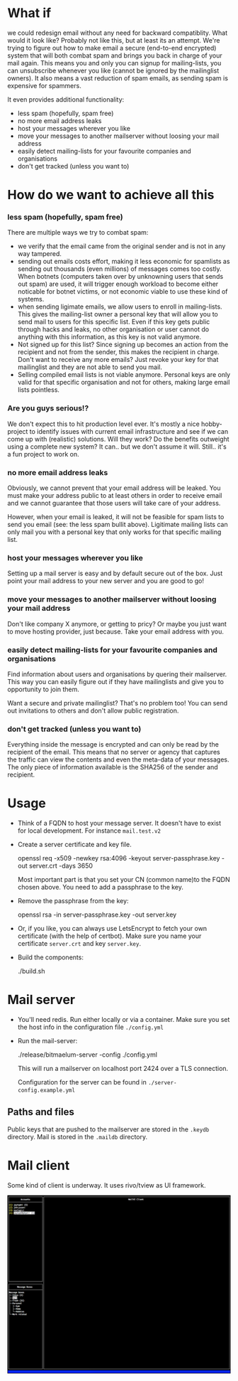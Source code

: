 # What if
we could redesign email without any need for backward compatiblity. What would it look like? Probably not like this, but at least its an attempt.
We're trying to figure out how to make email a secure (end-to-end encrypted) system that will both combat spam and brings you back in charge of 
your mail again. This means you and only you can signup for mailing-lists, you can unsubscribe whenever you like (cannot be ignored by the 
mailinglist owners). It also means a vast reduction of spam emails, as sending spam is expensive for spammers.

It even provides additional functionality:

  - less spam (hopefully, spam free)
  - no more email address leaks
  - host your messages wherever you like
  - move your messages to another mailserver without loosing your mail address 
  - easily detect mailing-lists for your favourite companies and organisations
  - don't get tracked (unless you want to)


# How do we want to achieve all this

### less spam (hopefully, spam free)
There are multiple ways we try to combat spam:

  - we verify that the email came from the original sender and is not in any way tampered.
  - sending out emails costs effort, making it less economic for spamlists as sending out thousands (even millions) of
    messages comes too costly. When botnets (computers taken over by unknowning users that sends out spam) are used, 
    it will trigger enough workload to become either noticable for botnet victims, or not economic viable to use these 
    kind of systems.
  - when sending ligimate emails, we allow users to enroll in mailing-lists. This gives the mailing-list owner a personal
    key that will allow you to send mail to users for this specific list. Even if this key gets public through hacks 
    and leaks, no other organisation or user cannot do anything with this information, as this key is not valid anymore.
  - Not signed up for this list? Since signing up becomes an action from the recipient and not from the sender, this 
    makes the recipient in charge. Don't want to receive any more emails? Just revoke your key for that mailinglist and 
    they are not able to send you mail. 
  - Selling compiled email lists is not viable anymore. Personal keys are only valid for that specific organisation 
    and not for others, making large email lists pointless. 

### Are you guys serious!?
We don't expect this to hit production level ever. It's mostly a nice hobby-project to identify issues with current email infrastructure and see if we can come up with (realistic) solutions. Will they work? Do the benefits outweight using a complete new system? It can.. but we don't assume it will. Still.. it's a fun project to work on.

### no more email address leaks
Obviously, we cannot prevent that your email address will be leaked. You must make your address public to at least 
others in order to receive email and we cannot guarantee that those users will take care of your address.

However, when your email is leaked, it will not be feasible for spam lists to send you email (see: the less spam 
bullit above). Ligitimate mailing lists can only mail you with a personal key that only works for that specific 
mailing list.


### host your messages wherever you like
Setting up a mail server is easy and by default secure out of the box. Just point your mail address to your new server 
and you are good to go! 


### move your messages to another mailserver without loosing your mail address
Don't like company X anymore, or getting to pricy? Or maybe you just want to move hosting provider, just because. Take 
your email address with you.  

 
### easily detect mailing-lists for your favourite companies and organisations
Find information about users and organisations by quering their mailserver. This way you can easily figure out if they 
have mailinglists and give you to opportunity to join them.

Want a secure and private mailinglist? That's no problem too! You can send out invitations to others and don't allow 
public registration.


### don't get tracked (unless you want to)
Everything inside the message is encrypted and can only be read by the recipient of the email. This means that no 
server or agency that captures the traffic can view the contents and even the meta-data of your messages. The only piece
of information available is the SHA256 of the sender and recipient. 




# Usage

* Think of a FQDN to host your message server. It doesn't have to exist for local development. For instance `mail.test.v2`

* Create a server certificate and key file. 

    openssl req -x509 -newkey rsa:4096 -keyout server-passphrase.key -out server.crt -days 3650

    Most important part is that you set your CN (common name)to the FQDN chosen above. You need to add a passphrase to the key.
 
* Remove the passphrase from the key:
 
    openssl rsa -in server-passphrase.key -out server.key

* Or, if you like, you can always use LetsEncrypt to fetch your own certificate (with the help of certbot). Make sure you 
  name your certificate `server.crt` and key `server.key`.

* Build the components:

    ./build.sh
    
    
# Mail server

* You'll need redis. Run either locally or via a container. Make sure you set the host info in the configuration file `./config.yml`

* Run the mail-server:

    ./release/bitmaelum-server -config ./config.yml

    This will run a mailserver on localhost port 2424 over a TLS connection.
    
    Configuration for the server can be found in `./server-config.example.yml`

## Paths and files

Public keys that are pushed to the mailserver are stored in the `.keydb` directory.
Mail is stored in the `.maildb` directory.


# Mail client

Some kind of client is underway. It uses rivo/tview as UI framework.

![client.png](client.png) 

